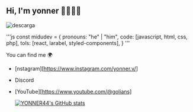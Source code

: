## Hi, I'm yonner 👋😎👩‍💻

![descarga](https://github.com/YONNER44/sena/assets/118782598/fb31f2ee-fb7b-462d-87a6-c9450211260e)

'''js
const midudev = {
pronouns: "he" | "him",
code: [javascript, html, css, php],
tols: [react, larabel, styled-components],
}
'''

You can find me 🌍
- [nstagram][https://www.instagram.com/yonner.v/]
- Discord
- [YouTube][https://www.youtube.com/@golians]

  [![YONNER44's GitHub stats](https://github-readme-stats.vercel.app/api?username=YONNER44)](https://github.com/anuraghazra/github-readme-stats)

<!--
**YONNER44/YONNER44** is a ✨ _special_ ✨ repository because its `README.md` (this file) appears on your GitHub profile.

Here are some ideas to get you started:

- 🔭 I’m currently working on ...
- 🌱 I’m currently learning ...
- 👯 I’m looking to collaborate on ...
- 🤔 I’m looking for help with ...
- 💬 Ask me about ...
- 📫 How to reach me: ...
- 😄 Pronouns: ...
- ⚡ Fun fact: ...
-->
